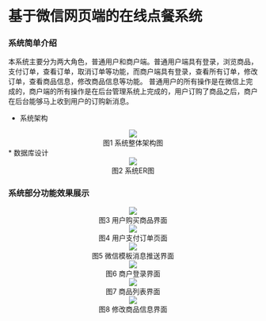 # 基于微信网页端的在线点餐系统

### 系统简单介绍
本系统主要分为两大角色，普通用户和商户端。普通用户端具有登录，浏览商品，支付订单，查看订单，取消订单等功能，而商户端具有登录，查看所有订单，修改订单，查看商品信息，修改商品信息等功能。
普通用户的所有操作是在微信上完成的，商户端的所有操作是在后台管理系统上完成的，用户订购了商品之后，商户在后台能够马上收到用户的订购新消息。
* 系统架构
<div align=center>
<img src="https://github.com/JulianRuicheng/shop/blob/master/src/main/resources/instruction/%E7%B3%BB%E7%BB%9F%E6%9E%B6%E6%9E%84.png"/><br>
<center>图1 系统整体架构图</center>
</div>
* 数据库设计
<div align=center>
<img src="https://github.com/JulianRuicheng/shop/blob/master/src/main/resources/instruction/ER%E5%9B%BE.png"/><br>
<center>图2 系统ER图</center>
</div>

### 系统部分功能效果展示
<div align=center>
<img src="https://github.com/JulianRuicheng/shop/blob/master/src/main/resources/instruction/%E7%94%A8%E6%88%B7%E8%B4%AD%E4%B9%B0%E5%95%86%E5%93%81%E7%95%8C%E9%9D%A2.jpg"/><br>
<center>图3 用户购买商品界面</center>
</div>

<div align=center>
<img src="https://github.com/JulianRuicheng/shop/blob/master/src/main/resources/instruction/%E7%94%A8%E6%88%B7%E6%94%AF%E4%BB%98%E8%AE%A2%E5%8D%95%E9%A1%B5%E9%9D%A2.jpg"/><br>
<center>图4 用户支付订单页面</center>
</div>


<div align=center>
<img src="https://github.com/JulianRuicheng/shop/blob/master/src/main/resources/instruction/%E5%BE%AE%E4%BF%A1%E6%A8%A1%E6%9D%BF%E6%B6%88%E6%81%AF%E6%8E%A8%E9%80%81.jpg"/><br>
<center>图5 微信模板消息推送界面</center>
</div>

<div align=center>
<img src="https://github.com/JulianRuicheng/shop/blob/master/src/main/resources/instruction/%E5%95%86%E6%88%B7%E7%99%BB%E5%BD%95%E7%95%8C%E9%9D%A2.png"/><br>
<center>图6 商户登录界面</center>
</div>

<div align=center>
<img src="https://github.com/JulianRuicheng/shop/blob/master/src/main/resources/instruction/%E5%95%86%E5%93%81%E5%88%97%E8%A1%A8%E7%95%8C%E9%9D%A2.png"/><br>
<center>图7 商品列表界面</center>
</div>

<div align=center>
<img src="https://github.com/JulianRuicheng/shop/blob/master/src/main/resources/instruction/%E4%BF%AE%E6%94%B9%E5%95%86%E5%93%81%E4%BF%A1%E6%81%AF%E7%95%8C%E9%9D%A2.png"/><br>
<center>图8 修改商品信息界面</center>
</div>
